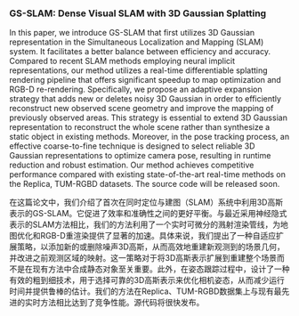 ### GS-SLAM: Dense Visual SLAM with 3D Gaussian Splatting

In this paper, we introduce GS-SLAM that first utilizes 3D Gaussian representation in the Simultaneous Localization and Mapping (SLAM) system. It facilitates a better balance between efficiency and accuracy. Compared to recent SLAM methods employing neural implicit representations, our method utilizes a real-time differentiable splatting rendering pipeline that offers significant speedup to map optimization and RGB-D re-rendering. Specifically, we propose an adaptive expansion strategy that adds new or deletes noisy 3D Gaussian in order to efficiently reconstruct new observed scene geometry and improve the mapping of previously observed areas. This strategy is essential to extend 3D Gaussian representation to reconstruct the whole scene rather than synthesize a static object in existing methods. Moreover, in the pose tracking process, an effective coarse-to-fine technique is designed to select reliable 3D Gaussian representations to optimize camera pose, resulting in runtime reduction and robust estimation. Our method achieves competitive performance compared with existing state-of-the-art real-time methods on the Replica, TUM-RGBD datasets. The source code will be released soon.

在这篇论文中，我们介绍了首次在同时定位与建图（SLAM）系统中利用3D高斯表示的GS-SLAM。它促进了效率和准确性之间的更好平衡。与最近采用神经隐式表示的SLAM方法相比，我们的方法利用了一个实时可微分的溅射渲染管线，为地图优化和RGB-D重渲染提供了显著的加速。具体来说，我们提出了一种自适应扩展策略，以添加新的或删除噪声3D高斯，从而高效地重建新观测到的场景几何，并改进之前观测区域的映射。这一策略对于将3D高斯表示扩展到重建整个场景而不是在现有方法中合成静态对象至关重要。此外，在姿态跟踪过程中，设计了一种有效的粗到细技术，用于选择可靠的3D高斯表示来优化相机姿态，从而减少运行时间并提供鲁棒的估计。我们的方法在Replica、TUM-RGBD数据集上与现有最先进的实时方法相比达到了竞争性能。源代码将很快发布。
